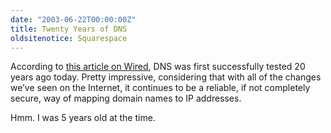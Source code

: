 ```yaml
---
date: "2003-06-22T00:00:00Z"
title: Twenty Years of DNS
oldsitenotice: Squarespace
---
```

According to [this article on Wired][1], DNS was first successfully tested 20 years ago today. Pretty impressive, considering that with all of the changes we’ve seen on the Internet, it continues to be a reliable, if not completely secure, way of mapping domain names to IP addresses.

Hmm. I was 5 years old at the time.

[1]: http://www.wired.com/news/technology/0,1282,59348,00.html
